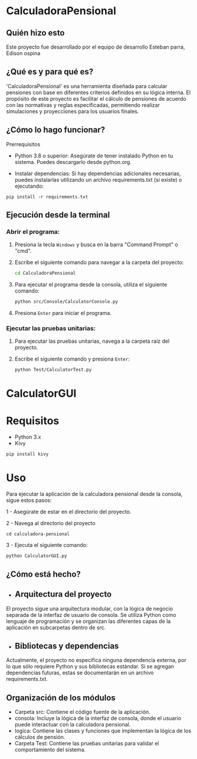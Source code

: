   # CalculadoraPensional

## Quién hizo esto
Este proyecto fue desarrollado por el equipo de desarrollo Esteban parra, Edison ospina

## ¿Qué es y para qué es?
'CalculadoraPensional' es una herramienta diseñada para calcular pensiones con base en diferentes criterios definidos en su lógica interna. El propósito de este proyecto es facilitar el cálculo de pensiones de acuerdo con las normativas y reglas especificadas, permitiendo realizar simulaciones y proyecciones para los usuarios finales.

## ¿Cómo lo hago funcionar?
Prerrequisitos
- Python 3.8 o superior: Asegúrate de tener instalado Python en tu sistema. Puedes descargarlo desde python.org.

- Instalar dependencias: Si hay dependencias adicionales necesarias, puedes instalarlas utilizando un archivo requirements.txt (si existe) o ejecutando:
```
pip install -r requirements.txt
```
 ## Ejecución desde la terminal

### Abrir el programa:
1. Presiona la tecla `Windows` y busca en la barra "Command Prompt" o "cmd".
2. Escribe el siguiente comando para navegar a la carpeta del proyecto:

    ```bash
    cd CalculadoraPensional
    ```

3. Para ejecutar el programa desde la consola, utiliza el siguiente comando:

    ```bash
    python src/Console/CalculatorConsole.py
    ```

4. Presiona `Enter` para iniciar el programa.

### Ejecutar las pruebas unitarias:
1. Para ejecutar las pruebas unitarias, navega a la carpeta raíz del proyecto.
2. Escribe el siguiente comando y presiona `Enter`:

    ```bash
    python Test/CalculatorTest.py
    ```
# CalculatorGUI
# Requisitos
- Python 3.x
 - Kivy

 ```
 pip install kivy

 ```
# Uso
Para ejecutar la aplicación de la calculadora pensional desde la consola, sigue estos pasos:

1 -  Asegúrate de estar en el directorio del proyecto.

2 - Navega al directorio del proyecto

 ```
 cd calculadora-pensional

  ```
3 - Ejecuta el siguiente comando:
 ```
 python CalculatorGUI.py

  ```
## ¿Cómo está hecho?
- ## Arquitectura del proyecto
El proyecto sigue una arquitectura modular, con la lógica de negocio separada de la interfaz de usuario de consola. Se utiliza Python como lenguaje de programación y se organizan las diferentes capas de la aplicación en subcarpetas dentro de src.

- ## Bibliotecas y dependencias
Actualmente, el proyecto no especifica ninguna dependencia externa, por lo que sólo requiere Python y sus bibliotecas estándar. Si se agregan dependencias futuras, estas se documentarán en un archivo requirements.txt.

## Organización de los módulos
 - Carpeta src: Contiene el código fuente de la aplicación.
- consola: Incluye la lógica de la interfaz de consola, donde el usuario puede interactuar con la calculadora pensional.
- logica: Contiene las clases y funciones que implementan la lógica de los cálculos de pensión.
- Carpeta Test: Contiene las pruebas unitarias para validar el comportamiento del sistema.
